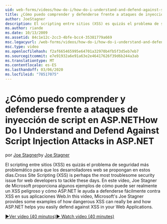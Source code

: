 ```yaml
---
uid: web-forms/videos/how-do-i/how-do-i-understand-and-defend-against-script-injection-attacks-in-aspnet
title: ¿Cómo puedo comprender y defenderse frente a ataques de inyección de scripts en ASP.NET | Microsoft Docs
author: JoeStagner
description: El scripting entre sitios (XSS) es quizás el problema de seguridad más problemático para que los desarrolladores web se propongan en estos días. En este vídeo, Joe Stagner pro de Microsoft...
ms.author: riande
ms.date: 10/13/2009
ms.assetid: 84c1e12c-2cc3-4bfe-bcc4-35381779a669
msc.legacyurl: /web-forms/videos/how-do-i/how-do-i-understand-and-defend-against-script-injection-attacks-in-aspnet
msc.type: video
ms.openlocfilehash: f2af665465995e64701a32970b4fb5f3d5eb7eb7
ms.sourcegitcommit: e7e91932a6e91a63e2e46417626f39d6b244a3ab
ms.translationtype: MT
ms.contentlocale: es-ES
ms.lasthandoff: 03/06/2020
ms.locfileid: "78517075"
---
```

# <a name="how-do-i-understand-and-defend-against-script-injection-attacks-in-aspnet"></a><span data-ttu-id="109de-104">¿Cómo puedo comprender y defenderse frente a ataques de inyección de script en ASP.NET</span><span class="sxs-lookup"><span data-stu-id="109de-104">How Do I Understand and Defend Against Script Injection Attacks in ASP.NET</span></span>

<span data-ttu-id="109de-105">por [Joe Stagner](https://github.com/JoeStagner)</span><span class="sxs-lookup"><span data-stu-id="109de-105">by [Joe Stagner](https://github.com/JoeStagner)</span></span>

<span data-ttu-id="109de-106">El scripting entre sitios (XSS) es quizás el problema de seguridad más problemático para que los desarrolladores web se propongan en estos días.</span><span class="sxs-lookup"><span data-stu-id="109de-106">Cross Site Scripting (XSS) is perhaps the most troublesome security issue for web developers to tackle these days.</span></span> <span data-ttu-id="109de-107">En este vídeo, Joe Stagner de Microsoft proporciona algunos ejemplos de cómo puede ser realmente un XSS peligroso y cómo ASP.NET le ayuda a defenderse fácilmente contra XSS en sus aplicaciones Web.</span><span class="sxs-lookup"><span data-stu-id="109de-107">In this video, Microsoft's Joe Stagner provides some examples of how dangerous XSS can really be and how ASP.NET helps you easily defend against XSS in your Web Applications.</span></span>

[<span data-ttu-id="109de-108">&#9654;Ver vídeo (40 minutos)</span><span class="sxs-lookup"><span data-stu-id="109de-108">&#9654; Watch video (40 minutes)</span></span>](https://channel9.msdn.com/Blogs/ASP-NET-Site-Videos/how-do-i-understand-and-defend-against-script-injection-attacks-in-aspnet)
